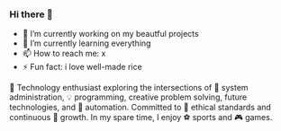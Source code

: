 ### Hi there 👋

<!--
**ben7sys/ben7sys** is a ✨ _special_ ✨ repository because its `README.md` (this file) appears on your GitHub profile.

Here are some ideas to get you started:

- 🔭 I’m currently working on ...
- 🌱 I’m currently learning ...
- 👯 I’m looking to collaborate on ...
- 🤔 I’m looking for help with ...
- 💬 Ask me about ...
- 📫 How to reach me: ...
- 😄 Pronouns: ...
- ⚡ Fun fact: ...
-->

- 🔭 I’m currently working on my beautful projects
- 🌱 I’m currently learning everything
- 📫 How to reach me: x
- ⚡ Fun fact: i love well-made rice

🚀 Technology enthusiast exploring the intersections of 🔧 system administration, 💡 programming, creative problem solving, future technologies, and 🤖 automation. Committed to 💎 ethical standards and continuous 🌱 growth. In my spare time, I enjoy ⚽ sports and 🎮 games.
